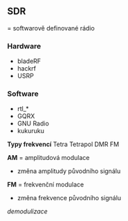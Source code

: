 ## SDR
= softwarově definované rádio
### Hardware
- bladeRF
- hackrf
- USRP

### Software
- rtl_*
- GQRX
- GNU Radio
- kukuruku

**Typy frekvencí**
Tetra
Tetrapol
DMR
FM

**AM**
= amplitudová modulace
- změna amplitudy původního signálu

**FM**
= frekvenční modulace
- změna frekvence původního signálu

*demodulizace* 
<!--stackedit_data:
eyJoaXN0b3J5IjpbLTM0NjgyMzM2NiwxOTE3NDM1ODg2LC00Nz
MyMjMwNzYsMjEwMzg1NjZdfQ==
-->